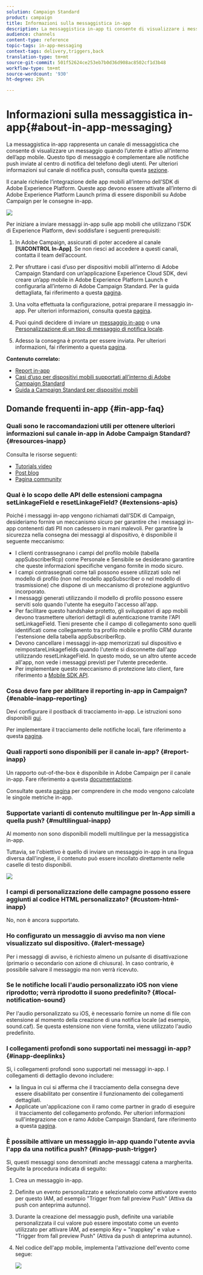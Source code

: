 ```yaml
---
solution: Campaign Standard
product: campaign
title: Informazioni sulla messaggistica in-app
description: La messaggistica in-app ti consente di visualizzare i messaggi o gli avvisi all’interno dell’app mobile.
audience: channels
content-type: reference
topic-tags: in-app-messaging
context-tags: delivery,triggers,back
translation-type: tm+mt
source-git-commit: 501f52624ce253eb7b0d36d908ac8502cf1d3b48
workflow-type: tm+mt
source-wordcount: '930'
ht-degree: 29%

---
```



# Informazioni sulla messaggistica in-app{#about-in-app-messaging}

La messaggistica in-app rappresenta un canale di messaggistica che consente di visualizzare un messaggio quando l’utente è attivo all’interno dell’app mobile. Questo tipo di messaggio è complementare alle notifiche push inviate al centro di notifica del telefono degli utenti. Per ulteriori informazioni sul canale di notifica push, consulta questa [sezione](../../channels/using/about-push-notifications.md).

Il canale richiede l’integrazione delle app mobili all’interno dell’SDK di Adobe Experience Platform. Queste app devono essere attivate all’interno di Adobe Experience Platform Launch prima di essere disponibili su Adobe Campaign per le consegne in-app.

![](assets/launch_campaign.png)

Per iniziare a inviare messaggi in-app sulle app mobili che utilizzano l’SDK di Experience Platform, devi soddisfare i seguenti prerequisiti:

1. In Adobe Campaign, assicurati di poter accedere al canale **[!UICONTROL In-App]**. Se non riesci ad accedere a questi canali, contatta il team dell’account.

1. Per sfruttare i casi d’uso per dispositivi mobili all’interno di Adobe Campaign Standard con un’applicazione Experience Cloud SDK, devi creare un’app mobile in Adobe Experience Platform Launch e configurarla all’interno di Adobe Campaign Standard. Per la guida dettagliata, fai riferimento a questa [pagina](https://docs.adobe.com/content/help/it-IT/campaign-standard/using/administrating/configuring-channels/configuring-a-mobile-application.html).

1. Una volta effettuata la configurazione, potrai preparare il messaggio in-app. Per ulteriori informazioni, consulta questa [pagina](../../channels/using/preparing-and-sending-an-in-app-message.md#preparing-your-in-app-message).

1. Puoi quindi decidere di inviare un [messaggio in-app](../../channels/using/customizing-an-in-app-message.md) o una [Personalizzazione di un tipo di messaggio di notifica locale](../../channels/using/customizing-an-in-app-message.md#customizing-a-local-notification-message-type).

1. Adesso la consegna è pronta per essere inviata. Per ulteriori informazioni, fai riferimento a questa [pagina](../../channels/using/preparing-and-sending-an-in-app-message.md#sending-your-in-app-message).

**Contenuto correlato:**

* [Report in-app](../../reporting/using/in-app-report.md)
* [Casi d’uso per dispositivi mobili supportati all’interno di Adobe Campaign Standard](https://helpx.adobe.com/it/campaign/kb/configure-launch-rules-acs-use-cases.html)
* [Guida a Campaign Standard per dispositivi mobili](https://helpx.adobe.com/it/campaign/kb/acs-mobile.html)

## Domande frequenti in-app {#in-app-faq}

### Quali sono le raccomandazioni utili per ottenere ulteriori informazioni sul canale in-app in  Adobe Campaign Standard? {#resources-inapp}

Consulta le risorse seguenti:

* [Tutorials video](https://docs.adobe.com/content/help/en/campaign-standard-learn/tutorials/communication-channels/mobile/in-app/in-app-message-overview.html)
* [Post blog](https://theblog.adobe.com/get-more-out-of-the-new-in-app-message-channel-from-adobe-campaign/)
* [Pagina community](https://experienceleaguecommunities.adobe.com/it/t5/adobe-campaign-standard/ct-p/adobe-campaign-standard-community)

### Qual è lo scopo delle API delle estensioni campagna setLinkageField e resetLinkageField? {#extensions-apis}

Poiché i messaggi in-app vengono richiamati dall’SDK di Campaign, desideriamo fornire un meccanismo sicuro per garantire che i messaggi in-app contenenti dati PII non cadessero in mani malevoli. Per garantire la sicurezza nella consegna dei messaggi al dispositivo, è disponibile il seguente meccanismo:

* I clienti contrassegnano i campi del profilo mobile (tabella appSubscriberRcp) come Personale e Sensibile se desiderano garantire che queste informazioni specifiche vengano fornite in modo sicuro.
* I campi contrassegnati come tali possono essere utilizzati solo nel modello di profilo (non nel modello appSubscriber o nel modello di trasmissione) che dispone di un meccanismo di protezione aggiuntivo incorporato.
* I messaggi generati utilizzando il modello di profilo possono essere serviti solo quando l&#39;utente ha eseguito l&#39;accesso all&#39;app.
* Per facilitare questo handshake protetto, gli sviluppatori di app mobili devono trasmettere ulteriori dettagli di autenticazione tramite l&#39;API setLinkageField. Tieni presente che il campo di collegamento sono quelli identificati come collegamento tra profilo mobile e profilo CRM durante l&#39;estensione della tabella appSubscriberRcp.
* Devono cancellare i messaggi in-app memorizzati sul dispositivo e reimpostareLinkagefields quando l&#39;utente si disconnette dall&#39;app utilizzando resetLinkageField. In questo modo, se un altro utente accede all&#39;app, non vede i messaggi previsti per l&#39;utente precedente.
* Per implementare questo meccanismo di protezione lato client, fare riferimento a [Mobile SDK API](https://aep-sdks.gitbook.io/docs/using-mobile-extensions/adobe-campaign-standard/adobe-campaign-standard-api-reference).

### Cosa devo fare per abilitare il reporting in-app in Campaign? {#enable-inapp-reporting}

Devi configurare il postback di tracciamento in-app. Le istruzioni sono disponibili [qui](https://helpx.adobe.com/campaign/kb/config-app-in-launch.html#InApptrackingpostback).

Per implementare il tracciamento delle notifiche locali, fare riferimento a questa [pagina](../../administration/using/local-tracking.md).

### Quali rapporti sono disponibili per il canale in-app? {#report-inapp}

Un rapporto out-of-the-box è disponibile in  Adobe Campaign per il canale in-app. Fare riferimento a questa [documentazione](../../reporting/using/in-app-report.md).

Consultate questa [pagina](../../reporting/using/indicator-calculation.md#in-app-delivery) per comprendere in che modo vengono calcolate le singole metriche in-app.

### Supportate varianti di contenuto multilingue per In-App simili a quella push? {#multilingual-inapp}

Al momento non sono disponibili modelli multilingue per la messaggistica in-app.

Tuttavia, se l&#39;obiettivo è quello di inviare un messaggio in-app in una lingua diversa dall&#39;inglese, il contenuto può essere incollato direttamente nelle caselle di testo disponibili.

![](assets/faq_inapp.png)

### I campi di personalizzazione delle campagne possono essere aggiunti al codice HTML personalizzato? {#custom-html-inapp}

No, non è ancora supportato.

### Ho configurato un messaggio di avviso ma non viene visualizzato sul dispositivo. {#alert-message}

Per i messaggi di avviso, è richiesto almeno un pulsante di disattivazione (primario o secondario con azione di chiusura). In caso contrario, è possibile salvare il messaggio ma non verrà ricevuto.

### Se le notifiche locali l&#39;audio personalizzato iOS non viene riprodotto; verrà riprodotto il suono predefinito? {#local-notification-sound}

Per l&#39;audio personalizzato su iOS, è necessario fornire un nome di file con estensione al momento della creazione di una notifica locale (ad esempio, sound.caf). Se questa estensione non viene fornita, viene utilizzato l&#39;audio predefinito.

### I collegamenti profondi sono supportati nei messaggi in-app? {#inapp-deeplinks}

Sì, i collegamenti profondi sono supportati nei messaggi in-app. I collegamenti di dettaglio devono includere:

* la lingua in cui si afferma che il tracciamento della consegna deve essere disabilitato per consentire il funzionamento dei collegamenti dettagliati.
* Applicate un&#39;applicazione con il ramo come partner in grado di eseguire il tracciamento del collegamento profondo. Per ulteriori informazioni sull&#39;integrazione con  e ramo Adobe Campaign Standard, fare riferimento a questa [pagina](https://help.branch.io/using-branch/docs/adobe-campaign-standard-1).

### È possibile attivare un messaggio in-app quando l&#39;utente avvia l&#39;app da una notifica push? {#inapp-push-trigger}

Sì, questi messaggi sono denominati anche messaggi catena a margherita. Seguite la procedura indicata di seguito:

1. Crea un messaggio in-app.

1. Definite un evento personalizzato e selezionatelo come attivatore evento per questo IAM, ad esempio &quot;Trigger from fall preview Push&quot; (Attiva da push con anteprima autunno).

1. Durante la creazione del messaggio push, definite una variabile personalizzata il cui valore può essere impostato come un evento utilizzato per attivare IAM, ad esempio Key = &quot;inappkey&quot; e value = &quot;Trigger from fall preview Push&quot; (Attiva da push di anteprima autunno).

1. Nel codice dell&#39;app mobile, implementa l&#39;attivazione dell&#39;evento come segue:

   ![](assets/faq_inapp_2.png)
